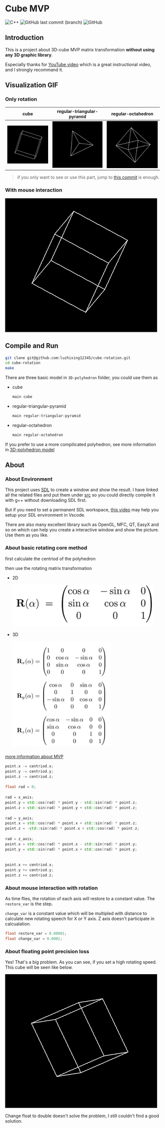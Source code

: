 # Cube MVP

![C++](https://img.shields.io/badge/C++-Solutions-blue.svg?style=flat&logo=c%2B%2B)
![GitHub last commit (branch)](https://img.shields.io/github/last-commit/luzhixing12345/cube-rotation/main)
![GitHub](https://img.shields.io/github/license/luzhixing12345/cube-rotation)

## Introduction

This is a project about 3D-cube MVP matrix transformation **without using any 3D graphic library**.

Especially thanks for [YouTube video](https://www.youtube.com/watch?v=kdRJgYO1BJM) which is a great instructional video, and I strongly recommand it.

## Visualization GIF

### Only rotation

|cube|regular-triangular-pyramid|regular-octahedron|
|:--:|:--:|:--:|
|![smallcube](https://raw.githubusercontent.com/learner-lu/picbed/master/smallcube.gif)|![tran](https://raw.githubusercontent.com/learner-lu/picbed/master/tran.gif)|![obasd](https://raw.githubusercontent.com/learner-lu/picbed/master/obasd.gif)|

> if you only want to see or use this part, jump to [this commit](https://github.com/luzhixing12345/cube-rotation/tree/a67acca37af1666ffcbfce6cd5ebd9eeb7c968a6) is enough.

### With mouse interaction

![mouseinter](https://raw.githubusercontent.com/learner-lu/picbed/master/mouseinter.gif)

## Compile and Run

```bash
git clone git@github.com:luzhixing12345/cube-rotation.git
cd cube-rotation
make
```

There are three basic model in `3D-polyhedron` folder, you could use them as

- cube

  ```bash
  main cube
  ```

- regular-triangular-pyramid

  ```bash
  main regular-triangular-pyramid
  ```

- regular-octahedron

  ```bash
  main regular-octahedron
  ```

If you prefer to use a more compilicated polyhedron, see more information in [3D-polyhedron model](3D-polyhedron/README.md)

## About

### About Environment

This project uses [SDL](https://www.libsdl.org/) to create a window and show the result. I have linked all the related files and put them under [src](src) so you could directly compile it with g++ without downloading SDL first.

But if you need to set a permanent SDL workspace, [this video](https://www.youtube.com/watch?v=jUZZC9UXyFs) may help you setup your SDL environment in Vscode.

There are also many excellent library such as OpenGL, MFC, QT, EasyX and so on which can help you create a interactive window and show the picture. Use them as you like.

### About basic rotating core method

first calculate the centriod of the polyhedron

then use the rotating matrix transformation

- 2D

  ![20220626173256](https://raw.githubusercontent.com/learner-lu/picbed/master/20220626173256.png)

- 3D

  ![20220626173340](https://raw.githubusercontent.com/learner-lu/picbed/master/20220626173340.png)

[more information about MVP](https://zhuanlan.zhihu.com/p/478332678)

```c++
point.x -= centriod.x;
point.y -= centriod.y;
point.z -= centriod.z;

float rad = 0;

rad = x_axis;
point.y = std::cos(rad) * point.y - std::sin(rad) * point.z;
point.z = std::sin(rad) * point.y + std::cos(rad) * point.z;

rad = y_axis;
point.x = std::cos(rad) * point.x + std::sin(rad) * point.z;
point.z = -std::sin(rad) * point.x + std::cos(rad) * point.z;

rad = z_axis;
point.x = std::cos(rad) * point.x - std::sin(rad) * point.y;
point.y = std::sin(rad) * point.x + std::cos(rad) * point.y;


point.x += centriod.x;
point.y += centriod.y;
point.z += centriod.z;
```

### About mouse interaction with rotation

As time flies, the rotation of each axis will restore to a constant value. The `restore_var` is the step.

`change_var` is a constant value which will be multipled with distance to calculate new rotating speech for X or Y axis. Z axis doesn't participate in calcualation.

```c++
float restore_var = 0.00001;
float change_var = 0.0002;
```

### About floating point precision loss

Yes! That's a big problem. As you can see, if you set a high rotating speed. This cube will be seen like below.

![floatproblem](https://raw.githubusercontent.com/learner-lu/picbed/master/floatproblem.gif)

Change float to double doesn't solve the problem, I still couldn't find a good solution.

